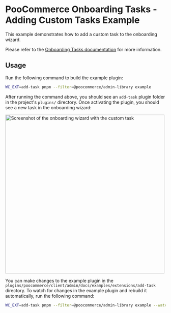 # PooCommerce Onboarding Tasks - Adding Custom Tasks Example

This example demonstrates how to add a custom task to the onboarding wizard.

Please refer to the [Onboarding Tasks documentation](../../../features/onboarding-tasks.md) for more information.

## Usage

Run the following command to build the example plugin:

```bash
WC_EXT=add-task pnpm --filter=@poocommerce/admin-library example
```

After running the command above, you should see an `add-task` plugin folder in the project's `plugins/` directory. Once activating the plugin, you should see a new task in the onboarding wizard:

<!-- markdownlint-disable-next-line no-inline-html -->
<img src="./images/task-example.png" width="500px" alt="Screenshot of the onboarding wizard with the custom task" />

You can make changes to the example plugin in the `plugins/poocommerce/client/admin/docs/examples/extensions/add-task` directory. To watch for changes in the example plugin and rebuild it automatically, run the following command:

```bash
WC_EXT=add-task pnpm --filter=@poocommerce/admin-library example --watch
```
